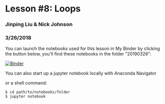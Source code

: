 # Lesson #8: Loops
### Jinping Liu & Nick Johnson
### 3/26/2018

You can launch the notebooks used for this lesson in My Binder by clicking the button below, you'll find these notebooks in the folder "20190326":

[![Binder](https://mybinder.org/badge.svg)](https://mybinder.org/v2/gh/biof309/spring2019/master)

You can also start up a jupyter notebook locally with Anaconda Navigator

or a shell command:

```shell
$ cd path/to/notebooks/folder
$ jupyter notebook
```
